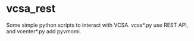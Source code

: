 # vcsa_rest
Some simple python scripts to interact with VCSA. 
vcsa*.py use REST API, and vcenter*.py add pyvmomi. 
